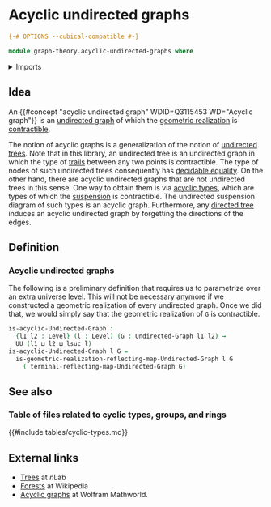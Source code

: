 # Acyclic undirected graphs

```agda
{-# OPTIONS --cubical-compatible #-}

module graph-theory.acyclic-undirected-graphs where
```

<details><summary>Imports</summary>

```agda
open import foundation.universe-levels

open import graph-theory.geometric-realizations-undirected-graphs
open import graph-theory.reflecting-maps-undirected-graphs
open import graph-theory.undirected-graphs
```

</details>

## Idea

An {{#concept "acyclic undirected graph" WDID=Q3115453 WD="Acyclic graph"}} is
an [undirected graph](graph-theory.undirected-graphs.md) of which the
[geometric realization](graph-theory.geometric-realizations-undirected-graphs.md)
is [contractible](foundation-core.contractible-types.md).

The notion of acyclic graphs is a generalization of the notion of
[undirected trees](trees.undirected-trees.md). Note that in this library, an
undirected tree is an undirected graph in which the type of
[trails](graph-theory.trails-undirected-graphs.md) between any two points is
contractible. The type of nodes of such undirected trees consequently has
[decidable equality](foundation.decidable-equality.md). On the other hand, there
are acyclic undirected graphs that are not undirected trees in this sense. One
way to obtain them is via
[acyclic types](synthetic-homotopy-theory.acyclic-types.md), which are types of
which the [suspension](synthetic-homotopy-theory.suspensions-of-types.md) is
contractible. The undirected suspension diagram of such types is an acyclic
graph. Furthermore, any [directed tree](trees.directed-trees.md) induces an
acyclic undirected graph by forgetting the directions of the edges.

## Definition

### Acyclic undirected graphs

The following is a preliminary definition that requires us to parametrize over
an extra universe level. This will not be necessary anymore if we constructed a
geometric realization of every undirected graph. Once we did that, we would
simply say that the geometric realization of `G` is contractible.

```agda
is-acyclic-Undirected-Graph :
  {l1 l2 : Level} (l : Level) (G : Undirected-Graph l1 l2) →
  UU (l1 ⊔ l2 ⊔ lsuc l)
is-acyclic-Undirected-Graph l G =
  is-geometric-realization-reflecting-map-Undirected-Graph l G
    ( terminal-reflecting-map-Undirected-Graph G)
```

## See also

### Table of files related to cyclic types, groups, and rings

{{#include tables/cyclic-types.md}}

## External links

- [Trees](https://ncatlab.org/nlab/show/tree) at $n$Lab
- [Forests](<https://en.wikipedia.org/wiki/Tree_(graph_theory)#Forest>) at
  Wikipedia
- [Acyclic graphs](https://mathworld.wolfram.com/AcyclicGraph.html) at Wolfram
  Mathworld.
